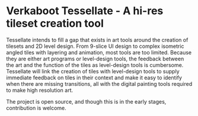 # Verkaboot Tessellate - A hi-res tileset creation tool

Tessellate intends to fill a gap that exists in art tools around the creation of tilesets and 2D level design. From 9-slice UI design to complex isometric angled tiles with layering and animation, most tools are too limited. Because they are either art programs or level-design tools, the feedback between the art and the function of the tiles as level-design tools is cumbersome. Tessellate will link the creation of tiles with level-design tools to supply immediate feedback on tiles in their context and make it easy to identify when there are missing transitions, all with the digital painting tools required to make high resolution art.

The project is open source, and though this is in the early stages, contribution is welcome.
